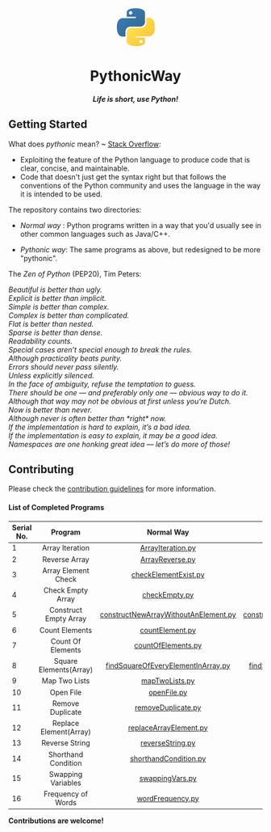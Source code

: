 <div align="center">
    <img src="./logo.png" width="75">
    <h1> PythonicWay </h1>
    <h4><em>Life is short, use Python!</em></h4>
</div>

## Getting Started

What does _pythonic_ mean? ~ [Stack Overflow](https://stackoverflow.com/a/25011492/5373017):

- Exploiting the feature of the Python language to produce code that is clear, concise, and maintainable.
- Code that doesn't just get the syntax right but that follows the conventions of the Python community and uses the language in the way it is intended to be used.

The repository contains two directories:

- _Normal way_ : Python programs written in a way that you'd usually see in other common languages such as Java/C++.

- _Pythonic way_: The same programs as above, but redesigned to be more "pythonic".

The _Zen of Python_ (PEP20), Tim Peters:

_Beautiful is better than ugly.  
Explicit is better than implicit.  
Simple is better than complex.  
Complex is better than complicated.  
Flat is better than nested.  
Sparse is better than dense.  
Readability counts.  
Special cases aren’t special enough to break the rules.  
Although practicality beats purity.  
Errors should never pass silently.  
Unless explicitly silenced.  
In the face of ambiguity, refuse the temptation to guess.  
There should be one — and preferably only one — obvious way to do it.  
Although that way may not be obvious at first unless you’re Dutch.  
Now is better than never.  
Although never is often better than \*right\* now.  
If the implementation is hard to explain, it’s a bad idea.  
If the implementation is easy to explain, it may be a good idea.  
Namespaces are one honking great idea — let’s do more of those!_  

## Contributing

Please check the [contribution guidelines](./CONTRIBUTING.md) for more information.

#### List of Completed Programs

| Serial No.| Program               | Normal Way                                                                               | Pythonic Way                                                                               |
|-----------|:---------------------:|:----------------------------------------------------------------------------------------:|:------------------------------------------------------------------------------------------:|
| 1         | Array Iteration       |[ArrayIteration.py](/Normal%20way/arrayIteration.py)                                      |[ArrayIteration.py](/Pythonic%20way/arrayIteration.py)                                      |
| 2         | Reverse Array         |[ArrayReverse.py](/Normal%20way/arrayReverse.py)                                          |[ArrayReverse.py](/Pythonic%20way/arrayReverse.py)                                          | 
| 3         | Array Element Check   |[checkElementExist.py](/Normal%20way/checkElementExist.py)                                |[checkElementExist.py](/Pythonic%20way/checkElementExist.py)                                |
| 4         | Check Empty Array     |[checkEmpty.py](/Normal%20way/checkEmpty.py)                                              |[checkEmpty.py](/Pythonic%20way/checkEmpty.py)                                              |
| 5         | Construct Empty Array |[constructNewArrayWithoutAnElement.py](/Normal%20way/constructNewArrayWithoutAnElement.py)|[constructNewArrayWithoutAnElement.py](/Pythonic%20way/constructNewArrayWithoutAnElement.py)|
| 6         | Count Elements        |[countElement.py](/Normal%20way/countElement.py)                                          |[countElement.py](/Pythonic%20way/countElement.py)                                          |
| 7         | Count Of Elements     |[countOfElements.py](/Normal%20way/countOfElements.py)                                    |[countOfElements.py](/Pythonic%20way/countOfElements.py)                                    |
| 8         | Square Elements(Array)|[findSquareOfEveryElementInArray.py](/Normal%20way/findSquareOfEveryElementInArray.py)    |[findSquareOfEveryElementInArray.py](/Pythonic%20way/findSquareOfEveryElementInArray.py)    |
| 9         | Map Two Lists         |[mapTwoLists.py](/Normal%20way/mapTwoLists.py)                                            |[mapTwoLists.py](/Pythonic%20way/mapTwoLists.py)                                            |
| 10        | Open File             |[openFile.py](/Normal%20way/openFile.py)                                                  |[openFile.py](/Pythonic%20way/openFile.py)                                                  |
| 11        | Remove Duplicate      |[removeDuplicate.py](/Normal%20way/removeDuplicate.py)                                    |[removeDuplicate.py](/Pythonic%20way/removeDuplicate.py)                                    |
| 12        | Replace Element(Array)|[replaceArrayElement.py](/Normal%20way/replaceArrayElement.py)                            |[replaceArrayElement.py](/Pythonic%20way/replaceArrayElement.py)                            |
| 13        | Reverse String        |[reverseString.py](/Normal%20way/reverseString.py)                                        |[reverseString.py](/Pythonic%20way/reverseString.py)                                        |
| 14        | Shorthand Condition   |[shorthandCondition.py](/Normal%20way/shorthandCondition.py)                              |[shorthandCondition.py](/Pythonic%20way/shorthandCondition.py)                              |
| 15        | Swapping Variables    |[swappingVars.py](/Normal%20way/swappingVars.py)                                          |[swappingVars.py](/Pythonic%20way/swappingVars.py)                                          |
| 16        | Frequency of Words    |[wordFrequency.py](/Normal%20way/wordFrequency.py)                                        |[wordFrequency.py](/Pythonic%20way/wordFrequency.py)                                        |

**Contributions are welcome!**
